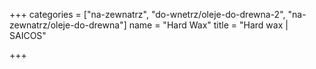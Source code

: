 +++
categories = ["na-zewnatrz", "do-wnetrz/oleje-do-drewna-2", "na-zewnatrz/oleje-do-drewna"]
name = "Hard Wax"
title = "Hard wax | SAICOS"

+++
